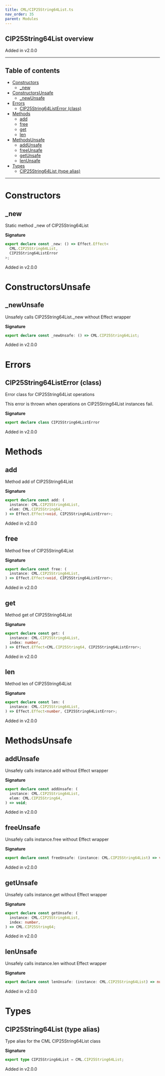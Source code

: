 ```yaml
---
title: CML/CIP25String64List.ts
nav_order: 35
parent: Modules
---
```


## CIP25String64List overview

Added in v2.0.0

---

<h2 class="text-delta">Table of contents</h2>

- [Constructors](#constructors)
  - [\_new](#_new)
- [ConstructorsUnsafe](#constructorsunsafe)
  - [\_newUnsafe](#_newunsafe)
- [Errors](#errors)
  - [CIP25String64ListError (class)](#cip25string64listerror-class)
- [Methods](#methods)
  - [add](#add)
  - [free](#free)
  - [get](#get)
  - [len](#len)
- [MethodsUnsafe](#methodsunsafe)
  - [addUnsafe](#addunsafe)
  - [freeUnsafe](#freeunsafe)
  - [getUnsafe](#getunsafe)
  - [lenUnsafe](#lenunsafe)
- [Types](#types)
  - [CIP25String64List (type alias)](#cip25string64list-type-alias)

---

# Constructors

## \_new

Static method \_new of CIP25String64List

**Signature**

```ts
export declare const _new: () => Effect.Effect<
  CML.CIP25String64List,
  CIP25String64ListError
>;
```

Added in v2.0.0

# ConstructorsUnsafe

## \_newUnsafe

Unsafely calls CIP25String64List.\_new without Effect wrapper

**Signature**

```ts
export declare const _newUnsafe: () => CML.CIP25String64List;
```

Added in v2.0.0

# Errors

## CIP25String64ListError (class)

Error class for CIP25String64List operations

This error is thrown when operations on CIP25String64List instances fail.

**Signature**

```ts
export declare class CIP25String64ListError
```

Added in v2.0.0

# Methods

## add

Method add of CIP25String64List

**Signature**

```ts
export declare const add: (
  instance: CML.CIP25String64List,
  elem: CML.CIP25String64,
) => Effect.Effect<void, CIP25String64ListError>;
```

Added in v2.0.0

## free

Method free of CIP25String64List

**Signature**

```ts
export declare const free: (
  instance: CML.CIP25String64List,
) => Effect.Effect<void, CIP25String64ListError>;
```

Added in v2.0.0

## get

Method get of CIP25String64List

**Signature**

```ts
export declare const get: (
  instance: CML.CIP25String64List,
  index: number,
) => Effect.Effect<CML.CIP25String64, CIP25String64ListError>;
```

Added in v2.0.0

## len

Method len of CIP25String64List

**Signature**

```ts
export declare const len: (
  instance: CML.CIP25String64List,
) => Effect.Effect<number, CIP25String64ListError>;
```

Added in v2.0.0

# MethodsUnsafe

## addUnsafe

Unsafely calls instance.add without Effect wrapper

**Signature**

```ts
export declare const addUnsafe: (
  instance: CML.CIP25String64List,
  elem: CML.CIP25String64,
) => void;
```

Added in v2.0.0

## freeUnsafe

Unsafely calls instance.free without Effect wrapper

**Signature**

```ts
export declare const freeUnsafe: (instance: CML.CIP25String64List) => void;
```

Added in v2.0.0

## getUnsafe

Unsafely calls instance.get without Effect wrapper

**Signature**

```ts
export declare const getUnsafe: (
  instance: CML.CIP25String64List,
  index: number,
) => CML.CIP25String64;
```

Added in v2.0.0

## lenUnsafe

Unsafely calls instance.len without Effect wrapper

**Signature**

```ts
export declare const lenUnsafe: (instance: CML.CIP25String64List) => number;
```

Added in v2.0.0

# Types

## CIP25String64List (type alias)

Type alias for the CML CIP25String64List class

**Signature**

```ts
export type CIP25String64List = CML.CIP25String64List;
```

Added in v2.0.0
